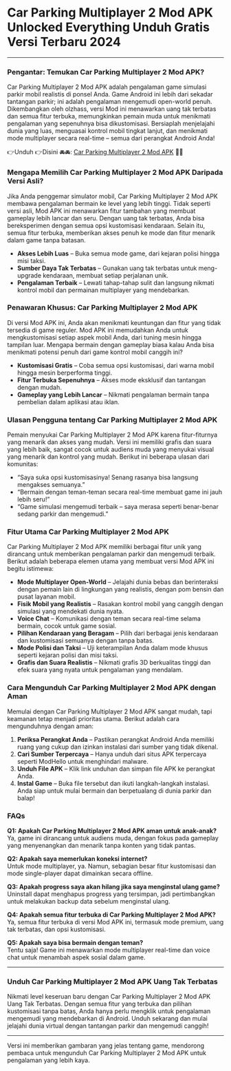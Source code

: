 # Car Parking Multiplayer 2 Mod APK Unlocked Everything Unduh Gratis Versi Terbaru 2024

---

### Pengantar: Temukan Car Parking Multiplayer 2 Mod APK?

Car Parking Multiplayer 2 Mod APK adalah pengalaman game simulasi parkir mobil realistis di ponsel Anda. Game Android ini lebih dari sekadar tantangan parkir; ini adalah pengalaman mengemudi open-world penuh. Dikembangkan oleh olzhass, versi Mod ini menawarkan uang tak terbatas dan semua fitur terbuka, memungkinkan pemain muda untuk menikmati pengalaman yang sepenuhnya bisa dikustomisasi. Bersiaplah menjelajahi dunia yang luas, menguasai kontrol mobil tingkat lanjut, dan menikmati mode multiplayer secara real-time – semua dari perangkat Android Anda!


👉Unduh 👉Disini 🚘🚘: [Car Parking Multiplayer 2 Mod APK](https://modhello.com/car-parking-multiplayer-2/) 🙆🏻

### Mengapa Memilih Car Parking Multiplayer 2 Mod APK Daripada Versi Asli?

Jika Anda penggemar simulator mobil, Car Parking Multiplayer 2 Mod APK membawa pengalaman bermain ke level yang lebih tinggi. Tidak seperti versi asli, Mod APK ini menawarkan fitur tambahan yang membuat gameplay lebih lancar dan seru. Dengan uang tak terbatas, Anda bisa bereksperimen dengan semua opsi kustomisasi kendaraan. Selain itu, semua fitur terbuka, memberikan akses penuh ke mode dan fitur menarik dalam game tanpa batasan.

- **Akses Lebih Luas** – Buka semua mode game, dari kejaran polisi hingga misi taksi.
- **Sumber Daya Tak Terbatas** – Gunakan uang tak terbatas untuk meng-upgrade kendaraan, membuat setiap perjalanan unik.
- **Pengalaman Terbaik** – Lewati tahap-tahap sulit dan langsung nikmati kontrol mobil dan permainan multiplayer yang mendebarkan.

### Penawaran Khusus: Car Parking Multiplayer 2 Mod APK 

Di versi Mod APK ini, Anda akan menikmati keuntungan dan fitur yang tidak tersedia di game reguler. Mod APK ini memudahkan Anda untuk mengkustomisasi setiap aspek mobil Anda, dari tuning mesin hingga tampilan luar. Mengapa bermain dengan gameplay biasa kalau Anda bisa menikmati potensi penuh dari game kontrol mobil canggih ini?

- **Kustomisasi Gratis** – Coba semua opsi kustomisasi, dari warna mobil hingga mesin berperforma tinggi.
- **Fitur Terbuka Sepenuhnya** – Akses mode eksklusif dan tantangan dengan mudah.
- **Gameplay yang Lebih Lancar** – Nikmati pengalaman bermain tanpa pembelian dalam aplikasi atau iklan.

### Ulasan Pengguna tentang Car Parking Multiplayer 2 Mod APK

Pemain menyukai Car Parking Multiplayer 2 Mod APK karena fitur-fiturnya yang menarik dan akses yang mudah. Versi ini memiliki grafis dan suara yang lebih baik, sangat cocok untuk audiens muda yang menyukai visual yang menarik dan kontrol yang mudah. Berikut ini beberapa ulasan dari komunitas:

- “Saya suka opsi kustomisasinya! Senang rasanya bisa langsung mengakses semuanya.”
- “Bermain dengan teman-teman secara real-time membuat game ini jauh lebih seru!”
- “Game simulasi mengemudi terbaik – saya merasa seperti benar-benar sedang parkir dan mengemudi.”

### Fitur Utama Car Parking Multiplayer 2 Mod APK

Car Parking Multiplayer 2 Mod APK memiliki berbagai fitur unik yang dirancang untuk memberikan pengalaman parkir dan mengemudi terbaik. Berikut adalah beberapa elemen utama yang membuat versi Mod APK ini begitu istimewa:

- **Mode Multiplayer Open-World** – Jelajahi dunia bebas dan berinteraksi dengan pemain lain di lingkungan yang realistis, dengan pom bensin dan pusat layanan mobil.
- **Fisik Mobil yang Realistis** – Rasakan kontrol mobil yang canggih dengan simulasi yang mendekati dunia nyata.
- **Voice Chat** – Komunikasi dengan teman secara real-time selama bermain, cocok untuk game sosial.
- **Pilihan Kendaraan yang Beragam** – Pilih dari berbagai jenis kendaraan dan kustomisasi semuanya dengan tanpa batas.
- **Mode Polisi dan Taksi** – Uji keterampilan Anda dalam mode khusus seperti kejaran polisi dan misi taksi.
- **Grafis dan Suara Realistis** – Nikmati grafis 3D berkualitas tinggi dan efek suara yang nyata untuk pengalaman yang mendalam.

### Cara Mengunduh Car Parking Multiplayer 2 Mod APK dengan Aman

Memulai dengan Car Parking Multiplayer 2 Mod APK sangat mudah, tapi keamanan tetap menjadi prioritas utama. Berikut adalah cara mengunduhnya dengan aman:

1. **Periksa Perangkat Anda** – Pastikan perangkat Android Anda memiliki ruang yang cukup dan izinkan instalasi dari sumber yang tidak dikenal.
2. **Cari Sumber Terpercaya** – Hanya unduh dari situs APK terpercaya seperti ModHello untuk menghindari malware.
3. **Unduh File APK** – Klik link unduhan dan simpan file APK ke perangkat Anda.
4. **Instal Game** – Buka file tersebut dan ikuti langkah-langkah instalasi. Anda siap untuk mulai bermain dan berpetualang di dunia parkir dan balap!

### FAQs

**Q1: Apakah Car Parking Multiplayer 2 Mod APK aman untuk anak-anak?**  
Ya, game ini dirancang untuk audiens muda, dengan fokus pada gameplay yang menyenangkan dan menarik tanpa konten yang tidak pantas.

**Q2: Apakah saya memerlukan koneksi internet?**  
Untuk mode multiplayer, ya. Namun, sebagian besar fitur kustomisasi dan mode single-player dapat dimainkan secara offline.

**Q3: Apakah progress saya akan hilang jika saya menginstal ulang game?**  
Uninstall dapat menghapus progress yang tersimpan, jadi pertimbangkan untuk melakukan backup data sebelum menginstal ulang.

**Q4: Apakah semua fitur terbuka di Car Parking Multiplayer 2 Mod APK?**  
Ya, semua fitur terbuka di versi Mod APK ini, termasuk mode premium, uang tak terbatas, dan opsi kustomisasi.

**Q5: Apakah saya bisa bermain dengan teman?**  
Tentu saja! Game ini menawarkan mode multiplayer real-time dan voice chat untuk menambah aspek sosial dalam game.

---

### Unduh Car Parking Multiplayer 2 Mod APK Uang Tak Terbatas

Nikmati level keseruan baru dengan Car Parking Multiplayer 2 Mod APK Uang Tak Terbatas. Dengan semua fitur yang terbuka dan pilihan kustomisasi tanpa batas, Anda hanya perlu mengklik untuk pengalaman mengemudi yang mendebarkan di Android. Unduh sekarang dan mulai jelajahi dunia virtual dengan tantangan parkir dan mengemudi canggih!

---

Versi ini memberikan gambaran yang jelas tentang game, mendorong pembaca untuk mengunduh Car Parking Multiplayer 2 Mod APK untuk pengalaman yang lebih kaya.
